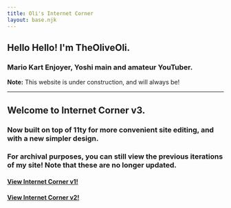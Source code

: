 ```yaml
---
title: Oli's Internet Corner
layout: base.njk
---
```


## Hello Hello! I'm TheOliveOli.
### Mario Kart Enjoyer, Yoshi main and amateur YouTuber.

**Note:** This website is under construction, and will always be!

----

## Welcome to Internet Corner v3.
### Now built on top of 11ty for more convenient site editing, and with a new simpler design.
### For archival purposes, you can still view the previous iterations of my site! Note that these are no longer updated.
#### [View Internet Corner v1!](legacy/v1/)
#### [View Internet Corner v2!](legacy/v2/)